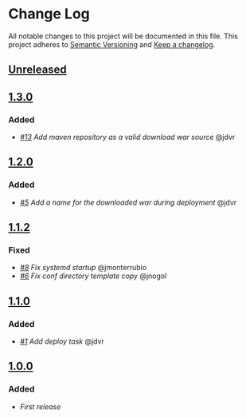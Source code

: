 # Change Log
All notable changes to this project will be documented in this file.
This project adheres to [Semantic Versioning](http://semver.org/) and [Keep a changelog](https://github.com/olivierlacan/keep-a-changelog).

## [Unreleased](https://github.com/idealista/tomcat-role/tree/develop)

## [1.3.0](https://github.com/idealista/tomcat-role/tree/1.3.0)

### Added
- *[#13](https://github.com/idealista/tomcat-role/issues/13) Add maven repository as a valid download war source* @jdvr

## [1.2.0](https://github.com/idealista/tomcat-role/tree/1.2.0)

### Added
- *[#5](https://github.com/idealista/tomcat-role/issues/5) Add a name for the downloaded war during deployment* @jdvr

## [1.1.2](https://github.com/idealista/tomcat-role/tree/1.1.2)

### Fixed
- *[#8](https://github.com/idealista/tomcat-role/issues/8) Fix systemd startup* @jmonterrubio
- *[#6](https://github.com/idealista/tomcat-role/issues/6) Fix conf directory template copy* @jnogol

## [1.1.0](https://github.com/idealista/tomcat-role/tree/1.1.0)

### Added
- *[#1](https://github.com/idealista/tomcat-role/issues/1) Add deploy task* @jdvr


## [1.0.0](https://github.com/idealista/tomcat-role/tree/1.0.0)

### Added
- *First release*
